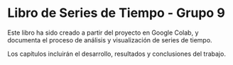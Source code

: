 # Libro de Series de Tiempo - Grupo 9

Este libro ha sido creado a partir del proyecto en Google Colab, 
y documenta el proceso de análisis y visualización de series de tiempo. 

Los capítulos incluirán el desarrollo, resultados y conclusiones del trabajo.
